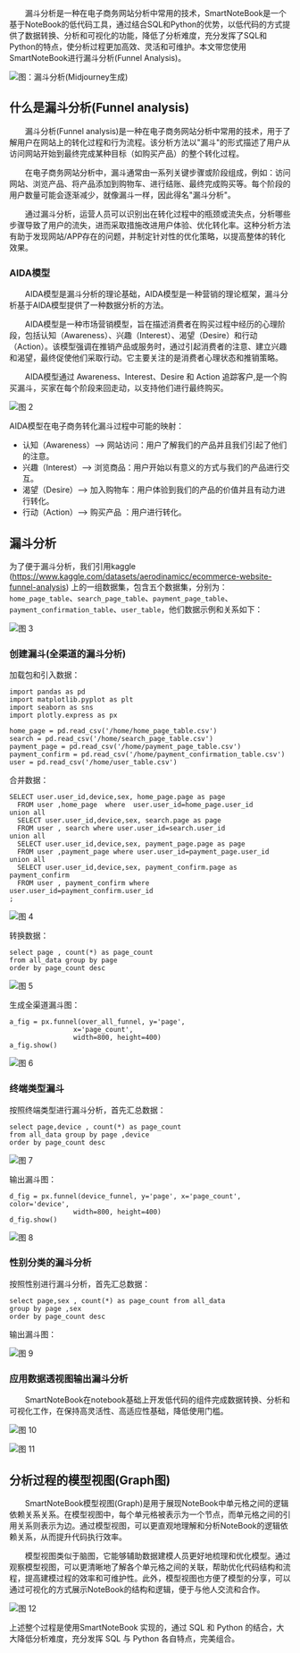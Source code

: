 &emsp;&emsp;漏斗分析是一种在电子商务网站分析中常用的技术，SmartNoteBook是一个基于NoteBook的低代码工具，通过结合SQL和Python的优势，以低代码的方式提供了数据转换、分析和可视化的功能，降低了分析难度，充分发挥了SQL和Python的特点，使分析过程更加高效、灵活和可维护。本文带您使用SmartNoteBook进行漏斗分析(Funnel Analysis)。

![图：漏斗分析(Midjourney生成)](../images/7d812fe1cdb5aba65dcceb7fc01d8774f1d7ea65085d621e1643cf5f9faa342c.png)  



## 什么是漏斗分析(Funnel analysis)

&emsp;&emsp;漏斗分析(Funnel analysis)是一种在电子商务网站分析中常用的技术，用于了解用户在网站上的转化过程和行为流程。该分析方法以"漏斗"的形式描述了用户从访问网站开始到最终完成某种目标（如购买产品）的整个转化过程。

&emsp;&emsp;在电子商务网站分析中，漏斗通常由一系列关键步骤或阶段组成，例如：访问网站、浏览产品、将产品添加到购物车、进行结账、最终完成购买等。每个阶段的用户数量可能会逐渐减少，就像漏斗一样，因此得名"漏斗分析"。

&emsp;&emsp;通过漏斗分析，运营人员可以识别出在转化过程中的瓶颈或流失点，分析哪些步骤导致了用户的流失，进而采取措施改进用户体验、优化转化率。这种分析方法有助于发现网站/APP存在的问题，并制定针对性的优化策略，以提高整体的转化效果。

### AIDA模型

&emsp;&emsp;AIDA模型是漏斗分析的理论基础，AIDA模型是一种营销的理论框架，漏斗分析基于AIDA模型提供了一种数据分析的方法。
    
&emsp;&emsp;AIDA模型是一种市场营销模型，旨在描述消费者在购买过程中经历的心理阶段，包括认知（Awareness）、兴趣（Interest）、渴望（Desire）和行动（Action）。该模型强调在推销产品或服务时，通过引起消费者的注意、建立兴趣和渴望，最终促使他们采取行动。它主要关注的是消费者心理状态和推销策略。

&emsp;&emsp;AIDA模型通过 Awareness、Interest、Desire 和 Action 追踪客户,是一个购买漏斗，买家在每个阶段来回走动，以支持他们进行最终购买。

![图 2](../images/25a488805f8bd8a71106c4fbb1f3535889d1921a8b206dc3d803de22c5c8ee3b.png)  

AIDA模型在电子商务转化漏斗过程中可能的映射：

- 认知（Awareness）--> 网站访问：用户了解我们的产品并且我们引起了他们的注意。
- 兴趣（Interest）--> 浏览商品：用户开始以有意义的方式与我们的产品进行交互。
- 渴望（Desire）--> 加入购物车：用户体验到我们的产品的价值并且有动力进行转化。
- 行动（Action）--> 购买产品 ：用户进行转化。

## 漏斗分析

为了便于漏斗分析，我们引用kaggle (https://www.kaggle.com/datasets/aerodinamicc/ecommerce-website-funnel-analysis) 上的一组数据集，包含五个数据集，分别为：`home_page_table`、`search_page_table`、`payment_page_table`、`payment_confirmation_table`、`user_table`，他们数据示例和关系如下：

![图 3](../images/866be8ffad4700fa72712c9512343e7e10ff372af75059d21d9796b561af8fbd.png)  

### 创建漏斗(全渠道的漏斗分析)

加载包和引入数据：


```
import pandas as pd
import matplotlib.pyplot as plt
import seaborn as sns
import plotly.express as px

home_page = pd.read_csv('/home/home_page_table.csv')
search = pd.read_csv('/home/search_page_table.csv')
payment_page = pd.read_csv('/home/payment_page_table.csv')
payment_confirm = pd.read_csv('/home/payment_confirmation_table.csv')
user = pd.read_csv('/home/user_table.csv')
```

合并数据：
  
```
SELECT user.user_id,device,sex, home_page.page as page 
  FROM user ,home_page  where  user.user_id=home_page.user_id 
union all
  SELECT user.user_id,device,sex, search.page as page 
  FROM user , search where user.user_id=search.user_id
union all 
  SELECT user.user_id,device,sex, payment_page.page as page 
  FROM user ,payment_page where user.user_id=payment_page.user_id
union all 
  SELECT user.user_id,device,sex, payment_confirm.page as  payment_confirm 
  FROM user , payment_confirm where  user.user_id=payment_confirm.user_id
;  
```
![图 4](../images/5fec9c21d55576cf38706a86b4ac820a7725d6fb61445f9d18765453945ae186.png)  


转换数据：

```
select page , count(*) as page_count 
from all_data group by page 
order by page_count desc
```

![图 5](../images/054235c85ebbcbf478d577c5ed652959f949b96be85f2a4afff452f2ae4e6964.png)  

生成全渠道漏斗图：

```
a_fig = px.funnel(over_all_funnel, y='page', 
                x='page_count',
                width=800, height=400)
a_fig.show()
```

![图 6](../images/1801f5d07606902e1d1c5faa077735ab2bd25f311a9e9539ce78792ab2019b5f.png)  


### 终端类型漏斗

按照终端类型进行漏斗分析，首先汇总数据：


```
select page,device , count(*) as page_count 
from all_data group by page ,device
order by page_count desc
```
![图 7](../images/2faa7dd728c587b3c62757f92591c4a846fb647a5fbbc9930363ba0599f9dcab.png)  


输出漏斗图：

```
d_fig = px.funnel(device_funnel, y='page', x='page_count', color='device',
                width=800, height=400)
d_fig.show()
```
![图 8](../images/f1f531dbdb1f4990c819ac90fbf9c3283dbb7bf2a5d8229c3097b502af0b5452.png)  


### 性别分类的漏斗分析

按照性别进行漏斗分析，首先汇总数据：


```
select page,sex , count(*) as page_count from all_data 
group by page ,sex
order by page_count desc
```

输出漏斗图：

![图 9](../images/834c1b1965e08aa2314a1c3b85a06c6594a3c7c5022cf5e61ab78a7c0f31cdb0.png)  


### 应用数据透视图输出漏斗分析
    
&emsp;&emsp;SmartNoteBook在notebook基础上开发低代码的组件完成数据转换、分析和可视化工作，在保持高灵活性、高适应性基础，降低使用门槛。

![图 10](../images/26893312cff93e8ef513f0b7c9779c08074506a35efd5cd0045890c486bf4e1c.png)  

![图 11](../images/565cb49f4b821a7008af1a76996fbbbb867bb503e0a04935f1674730a1af969f.png)  



## 分析过程的模型视图(Graph图)

&emsp;&emsp;SmartNoteBook模型视图(Graph)是用于展现NoteBook中单元格之间的逻辑依赖关系关系。在模型视图中，每个单元格被表示为一个节点，而单元格之间的引用关系则表示为边。通过模型视图，可以更直观地理解和分析NoteBook的逻辑依赖关系，从而提升代码执行效率。

&emsp;&emsp;模型视图类似于脑图，它能够辅助数据建模人员更好地梳理和优化模型。通过观察模型视图，可以更清晰地了解各个单元格之间的关联，帮助优化代码结构和流程，提高建模过程的效率和可维护性。此外，模型视图也方便了模型的分享，可以通过可视化的方式展示NoteBook的结构和逻辑，便于与他人交流和合作。

![图 12](../images/96ad4fba8131ab2979c50533d9d88b2ed4a46ff28bb48cd98146240dde0b880b.png)  

上述整个过程是使用SmartNoteBook 实现的，通过 SQL 和 Python 的结合，大大降低分析难度，充分发挥 SQL 与 Python 各自特点，完美组合。

